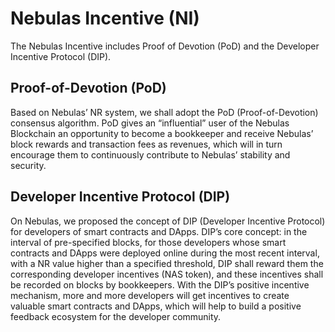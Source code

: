 # Nebulas Incentive \(NI\)

The Nebulas Incentive includes Proof of Devotion \(PoD\) and the Developer Incentive Protocol \(DIP\).

## **Proof-of-Devotion \(PoD\)**

Based on Nebulas’ NR system, we shall adopt the PoD \(Proof-of-Devotion\) consensus algorithm. PoD gives an “influential” user of the Nebulas Blockchain an opportunity to become a bookkeeper and receive Nebulas’ block rewards and transaction fees as revenues, which will in turn encourage them to continuously contribute to Nebulas’ stability and security.

## **Developer Incentive Protocol \(DIP\)**

On Nebulas, we proposed the concept of DIP \(Developer Incentive Protocol\) for developers of smart contracts and DApps. DIP’s core concept: in the interval of pre-specified blocks, for those developers whose smart contracts and DApps were deployed online during the most recent interval, with a NR value higher than a specified threshold, DIP shall reward them the corresponding developer incentives \(NAS token\), and these incentives shall be recorded on blocks by bookkeepers. With the DIP’s positive incentive mechanism, more and more developers will get incentives to create valuable smart contracts and DApps, which will help to build a positive feedback ecosystem for the developer community.

